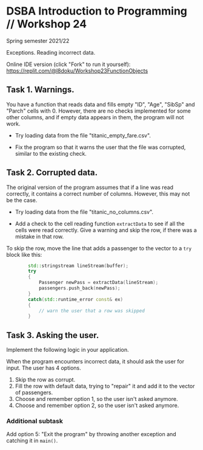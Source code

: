 # DSBA Introduction to Programming // Workshop 24
Spring semester 2021/22


Exceptions. Reading incorrect data.

Online IDE version (click "Fork" to run it yourself): https://replit.com/@l8doku/Workshop23FunctionObjects

## Task 1. Warnings.

You have a function that reads data and fills empty "ID", "Age", "SibSp" and "Parch" cells with 0. However, there are no checks implemented for some other columns, and if empty data appears in them, the program will not work.

- Try loading data from the file "titanic_empty_fare.csv".

- Fix the program so that it warns the user that the file was corrupted, similar to the existing check.


## Task 2. Corrupted data.

The original version of the program assumes that if a line was read correctly, it contains a correct number of columns. However, this may not be the case.

- Try loading data from the file "titanic_no_columns.csv".

- Add a check to the cell reading function `extractData` to see if all the cells were read correctly. Give a warning and skip the row, if there was a mistake in that row.

To skip the row, move the line that adds a passenger to the vector to a `try` block like this:

```cpp
        std::stringstream lineStream(buffer);
        try
        {
            Passenger newPass = extractData(lineStream);
            passengers.push_back(newPass);
        }
        catch(std::runtime_error const& ex)
        {
            // warn the user that a row was skipped
        }
```

## Task 3. Asking the user.

Implement the following logic in your application.

When the program encounters incorrect data, it should ask the user for input. The user has 4 options.

1. Skip the row as corrupt.
2. Fill the row with default data, trying to "repair" it and add it to the vector of passengers.
3. Choose and remember option 1, so the user isn't asked anymore.
4. Choose and remember option 2, so the user isn't asked anymore.


### Additional subtask

Add option 5: "Exit the program" by throwing another exception and catching it in `main()`.


